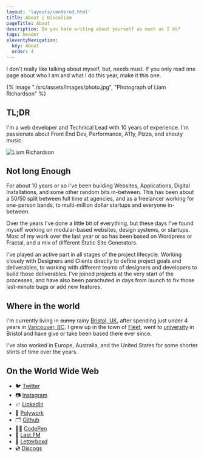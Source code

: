 ```yaml
---
layout: 'layouts/centered.html'
title: About | Discoliam
pageTitle: About
description: Do you hate writing about yourself as much as I do?
tags: header
eleventyNavigation:
  key: About
  order: 4
---
```


I don't really like talking about myself, but, needs must. If you only read one page about who I am and what I do this year, make it this one.

{% image "./src/assets/images/photo.jpg", "Photograph of Liam Richardson" %}

## TL;DR

I'm a web developer and Technical Lead with 10 years of experience. I'm passionate about Front End Dev, Performance, A11y, Pizza, and shouty music.

<div class="img-wrapper"><img src="/assets/photo.jpg" alt="Liam Richardson"></div>

## Not long Enough

For about 10 years or so I've been building Websites, Applications, Digital Installations, and some other random bits in-between. This has been about a 50/50 split between full time at agencies, and as a freelancer working for one-person bands, to multi-million dollar startups and everyone in-between.

Over the years I've done a little bit of everything, but these days I've found myself working on modular-based websites, design systems, or startups. Most of my work over the last year or so has been based on Wordpress or Fractal, and a mix of different Static Site Generators.

I've played an active part in all stages of the project lifecycle. Working closely with Designers and Clients directly to define project goals and deliverables, to working with different teams of designers and developers to build those deliverables. I've joined projects at the very start of the processes, and have also been parachuted in days from launch to fix those last-minute bugs or add new features.

## Where in the world

I'm currently living in <del>sunny</del> rainy [Bristol, UK](https://en.wikipedia.org/wiki/Bristol), after spending just under 4 years in [Vancouver, BC](https://en.wikipedia.org/wiki/Vancouver). I grew up in the town of [Fleet](https://en.wikipedia.org/wiki/Fleet,_Hampshire), went to [university](https://www.uwe.ac.uk/) in Bristol and have give or take been based there ever since.

I've also worked in Europe, Australia, and the United States for some shorter stints of time over the years.

## On the World Wide Web

- 🐦 [Twitter](https://twitter.com/discoliam/)
- 📷 [Instagram](https://www.instagram.com/discoliam/)
- 📈 [LinkedIn](https://www.linkedin.com/in/liamrichardson/)
- 💼 [Polywork](https://www.polywork.com/discoliam)
- 🗂 [Github](https://github.com/discoliam/)
- 👨‍💻 [CodePen](https://codepen.io/discoliam/)
- 🥁 [Last.FM](https://www.last.fm/user/discoliam)
- 🍿 [Letterboxd](https://letterboxd.com/discoliam/)
- 💿 [Discogs](https://www.discogs.com/user/discoliam)
